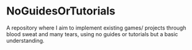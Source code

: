 # NoGuidesOrTutorials
A repository where I aim to implement existing games/ projects through blood sweat and many tears, using no guides or tutorials but a basic understanding.
